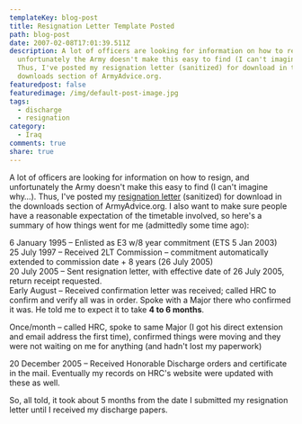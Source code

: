 ```yaml
---
templateKey: blog-post
title: Resignation Letter Template Posted
path: blog-post
date: 2007-02-08T17:01:39.511Z
description: A lot of officers are looking for information on how to resign, and
  unfortunately the Army doesn't make this easy to find (I can't imagine why…).
  Thus, I've posted my resignation letter (sanitized) for download in the
  downloads section of ArmyAdvice.org.
featuredpost: false
featuredimage: /img/default-post-image.jpg
tags:
  - discharge
  - resignation
category:
  - Iraq
comments: true
share: true
---
```

<!--StartFragment-->

A lot of officers are looking for information on how to resign, and unfortunately the Army doesn't make this easy to find (I can't imagine why…). Thus, I've posted my [resignation letter](http://ardalis.com/files/folders/hr/entry27132.aspx) (sanitized) for download in the downloads section of ArmyAdvice.org. I also want to make sure people have a reasonable expectation of the timetable involved, so here's a summary of how things went for me (admittedly some time ago):

6 January 1995 – Enlisted as E3 w/8 year commitment (ETS 5 Jan 2003)\
25 July 1997 – Received 2LT Commission – commitment automatically extended to commission date + 8 years (26 July 2005)\
20 July 2005 – Sent resignation letter, with effective date of 26 July 2005, return receipt requested.\
Early August – Received confirmation letter was received; called HRC to confirm and verify all was in order. Spoke with a Major there who confirmed it was. He told me to expect it to take **4 to 6 months**.

Once/month – called HRC, spoke to same Major (I got his direct extension and email address the first time), confirmed things were moving and they were not waiting on me for anything (and hadn't lost my paperwork)

20 December 2005 – Received Honorable Discharge orders and certificate in the mail. Eventually my records on HRC's website were updated with these as well.

So, all told, it took about 5 months from the date I submitted my resignation letter until I received my discharge papers.

<!--EndFragment-->